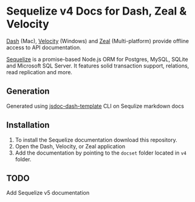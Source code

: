 
# Sequelize v4 Docs for Dash, Zeal & Velocity

[Dash](https://kapeli.com/dash) (Mac), [Velocity](https://velocity.silverlakesoftware.com/) (Windows) and [Zeal](https://zealdocs.org/)  (Multi-platform) provide offline access to API documentation.

[Sequelize](https://github.com/sequelize/sequelize) is a promise-based Node.js ORM for Postgres, MySQL, SQLite and Microsoft SQL Server. It features solid transaction support, relations, read replication and more.

## Generation
Generated using [jsdoc-dash-template](https://github.com/theasta/jsdoc-dash-template) CLI on Sequlize markdown docs

## Installation
1. To install the Sequelize documentation download this repository. 
2. Open the Dash, Velocity, or Zeal application
3. Add the documentation by pointing to the `docset` folder located in `v4` folder.

## TODO
Add Sequelize v5 documentation
